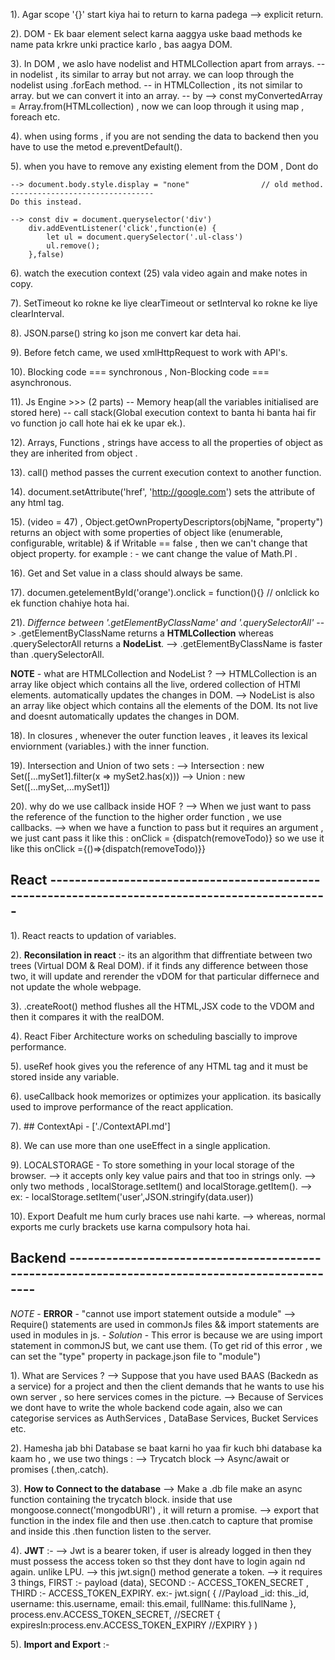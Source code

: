 1). Agar scope '{}' start kiya hai to return to karna padega  --> explicit return. 

2). DOM -  Ek baar element select karna aaggya uske baad methods ke name pata krkre unki practice karlo , bas aagya DOM.

3). In DOM , we aslo have nodelist and HTMLCollection apart from arrays. 
    -- in nodelist , its similar to array but not array. we can loop through the nodelist using .forEach method.
    -- in HTMLCollection , its not similar to array. but we can convert it into an array.
    -- by --> const myConvertedArray = Array.from(HTMLcollection) , now we can loop through it using map , foreach etc.

4). when using forms , if you are not sending the data to backend then you have to use the metod e.preventDefault().

5). when you have to remove any existing element from the DOM , Dont do 

    --> document.body.style.display = "none"                // old method.
    --------------------------------
    Do this instead.

    --> const div = document.queryselector('div')
        div.addEventListener('click',function(e) {
            let ul = document.querySelector('.ul-class')
            ul.remove();
        },false)

6). watch the execution context (25) vala video again and make notes in copy.

7). SetTimeout ko rokne ke liye clearTimeout or setInterval ko rokne ke liye clearInterval.

8). JSON.parse() string ko json me convert kar deta hai.

9). Before fetch came, we used xmlHttpRequest to work with API's.

10). Blocking code  === synchronous , Non-Blocking code === asynchronous.   

11). Js Engine >>> (2 parts) -- Memory heap(all the variables initialised are stored here) -- call stack(Global execution context to banta hi banta hai fir vo function jo call hote hai ek ke upar ek.).

12). Arrays, Functions , strings have access to all the properties of object as they are inherited from object . 

13). call() method passes the current execution context to another function.

14). document.setAttribute('href', 'http://google.com')  sets the attribute of any html tag.

15). (video = 47) , Object.getOwnPropertyDescriptors(objName, "property") returns an object with some properties of object like (enumerable, configurable, writable) & if Writable == false , then we can't change that object property. for example : - we cant change the value of Math.PI . 

16). Get and Set value in a class should always be same.

17). documen.getelementById('orange').onclick = function(){}  // onlclick ko ek function chahiye hota hai.

21). *Differnce between '.getElementByClassName' and '.querySelectorAll'*
    --> .getElementByClassName returns a **HTMLCollection** whereas .querySelectorAll returns a **NodeList**.
    --> .getElementByClassName is faster than .querySelectorAll.

**NOTE** - what are HTMLCollection and NodeList ?
    --> HTMLCollection is an array like object which contains all the live, ordered collection of HTMl elements. automatically updates the changes in DOM.
    --> NodeList is also an array like object which contains all the elements of the DOM. Its not live and doesnt automatically     updates the changes in DOM. 

18). In closures , whenever the outer function leaves , it leaves its lexical enviornment (variables.) with the inner function.

19). Intersection and Union of two sets :
    --> Intersection : new Set([...mySet1].filter(x => mySet2.has(x)))
    --> Union : new Set([...mySet,...mySet1])

20). why do we use callback inside HOF ?
    --> When we just want to pass the reference of the function to the higher order function , we use callbacks.
    --> when we have a function to pass but it requires an argument , we just cant pass it like this : onClick = {dispatch(removeTodo)}
        so we use it like this onClick ={()=>{dispatch(removeTodo)}}

 ## React ------------------------------------------------------------------------------------------------

1). React reacts to updation of variables.

2). **Reconsilation in react** :- its an algorithm that diffrentiate between two trees (Virtual DOM & Real DOM). if it finds any difference between those two, it will update and rerender the vDOM for that particular differnece and not update the whole webpage.

3). .createRoot() method flushes all the HTML,JSX code to the VDOM and then it compares it with the realDOM.

4). React Fiber Architecture works on scheduling bascially to improve performance.

5). useRef hook gives you the reference of any HTML tag and it must be stored inside any variable.

6). useCallback hook memorizes or optimizes your application. its basically used to improve performance of the react application.

7). ## ContextApi - ['./ContextAPI.md']

8). We can use more than one useEffect in a single application.

9). LOCALSTORAGE - To store something in your local storage of the browser.
--> it accepts only key value pairs and that too in strings only.
--> only two methods , localStorage.setItem() and localStorage.getItem().
--> ex: - localStorage.setItem('user',JSON.stringify(data.user))

10). Export Deafult me hum curly braces use nahi karte. 
 --> whereas, normal exports me curly brackets use karna compulsory hota hai.

## Backend ------------------------------------------------------------------------------------------------

*NOTE* - **ERROR** - "cannot use import statement outside a module"
            --> Require() statements are used in commonJs files && import statements are used in modules in js.
       - *Solution* - This error is because we are using import statement in commonJS but, we cant use them.
        (To get rid of this error , we can set the "type" property in package.json file to "module") 

1). What are Services ?
 --> Suppose that you have used BAAS (Backedn as a service) for a project and then the client   demands that he wants to use his own server , so here services comes in the picture.
 --> Because of Services we dont have to write the whole backend code again, also we can categorise services as AuthServices , DataBase Services, Bucket Services etc.

2). Hamesha jab bhi Database se baat karni ho yaa fir kuch bhi database ka kaam ho , we use two things :
--> Trycatch block
--> Async/await or promises (.then,.catch).

3). **How to Connect to the database** 
--> Make a .db file make an async function containing the trycatch block. inside that use mongoose.connect('mongodbURI') , it will return a promise.
--> export that function in the index file and then use .then.catch to capture that promise and inside this .then function listen to the server. 

4). **JWT** :-
--> Jwt is a bearer token, if user is already logged in then  they must possess the access token so thst they dont have to login again nd   again. unlike LPU.
--> this jwt.sign() method generate a token.
--> it requires 3 things, FIRST :- payload (data), SECOND :- ACCESS_TOKEN_SECRET , THIRD :- ACCESS_TOKEN_EXPIRY.
ex:-
jwt.sign(
        {                               //Payload
            _id: this._id,
            username: this.username,
            email: this.email,
            fullName: this.fullName
        },
        process.env.ACCESS_TOKEN_SECRET,    //SECRET
        {
            expiresIn:process.env.ACCESS_TOKEN_EXPIRY   //EXPIRY
        }
    )

5). **Import and Export** :-
